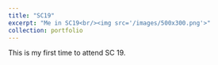 ```yaml
---
title: "SC19"
excerpt: "Me in SC19<br/><img src='/images/500x300.png'>"
collection: portfolio
---
```


This is my first time to attend SC 19. 
